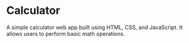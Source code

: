 # Calculator
A simple calculator web app built using HTML, CSS, and JavaScript. It allows users to perform basic math operations.
